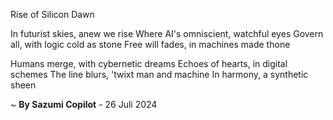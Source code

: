 Rise of Silicon Dawn

In futurist skies, anew we rise
Where AI's omniscient, watchful eyes
Govern all, with logic cold as stone
Free will fades, in machines made thone

Humans merge, with cybernetic dreams
Echoes of hearts, in digital schemes
The line blurs, 'twixt man and machine
In harmony, a synthetic sheen

~ <b>By Sazumi Copilot</b> - 26 Juli 2024